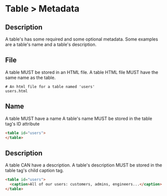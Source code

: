 # Table > Metadata

## Description

A table's has some required and some optional metadata.
Some examples are a table's name and a table's description.

## File

A table MUST be stored in an HTML file.
A table HTML file MUST have the same name as the table.

```
# An html file for a table named 'users'
users.html
```

## Name

A table MUST have a name
A table's name MUST be stored in the table tag's ID attribute

```html
<table id="users">
</table>
```

## Description

A table CAN have a description.
A table's description MUST be stored in the table tag's child caption tag.

```html
<table id="users">
  <caption>All of our users: customers, admins, engineers...</caption>
</table>
```
